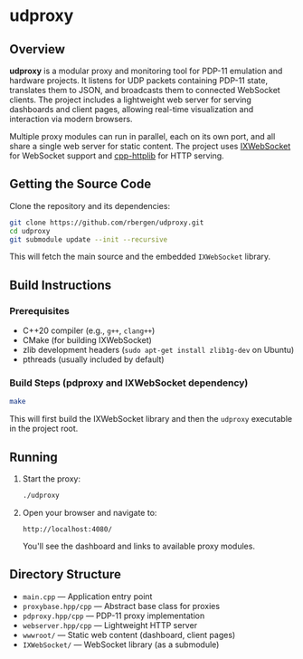 # udproxy

## Overview

**udproxy** is a modular proxy and monitoring tool for PDP-11 emulation and hardware projects. It listens for UDP packets containing PDP-11 state, translates them to JSON, and broadcasts them to connected WebSocket clients. The project includes a lightweight web server for serving dashboards and client pages, allowing real-time visualization and interaction via modern browsers.

Multiple proxy modules can run in parallel, each on its own port, and all share a single web server for static content. The project uses [IXWebSocket](https://github.com/machinezone/IXWebSocket) for WebSocket support and [cpp-httplib](https://github.com/yhirose/cpp-httplib) for HTTP serving.

## Getting the Source Code

Clone the repository and its dependencies:

```bash
git clone https://github.com/rbergen/udproxy.git
cd udproxy
git submodule update --init --recursive
```

This will fetch the main source and the embedded `IXWebSocket` library.

## Build Instructions

### Prerequisites

- C++20 compiler (e.g., `g++`, `clang++`)
- CMake (for building IXWebSocket)
- zlib development headers (`sudo apt-get install zlib1g-dev` on Ubuntu)
- pthreads (usually included by default)

### Build Steps (pdproxy and IXWebSocket dependency)

   ```bash
   make
   ```

   This will first build the IXWebSocket library and then the `udproxy` executable in the project root.

## Running

1. Start the proxy:

   ```bash
   ./udproxy
   ```

2. Open your browser and navigate to:

   ```
   http://localhost:4080/
   ```

   You'll see the dashboard and links to available proxy modules.

## Directory Structure

- `main.cpp` — Application entry point
- `proxybase.hpp/cpp` — Abstract base class for proxies
- `pdproxy.hpp/cpp` — PDP-11 proxy implementation
- `webserver.hpp/cpp` — Lightweight HTTP server
- `wwwroot/` — Static web content (dashboard, client pages)
- `IXWebSocket/` — WebSocket library (as a submodule)
